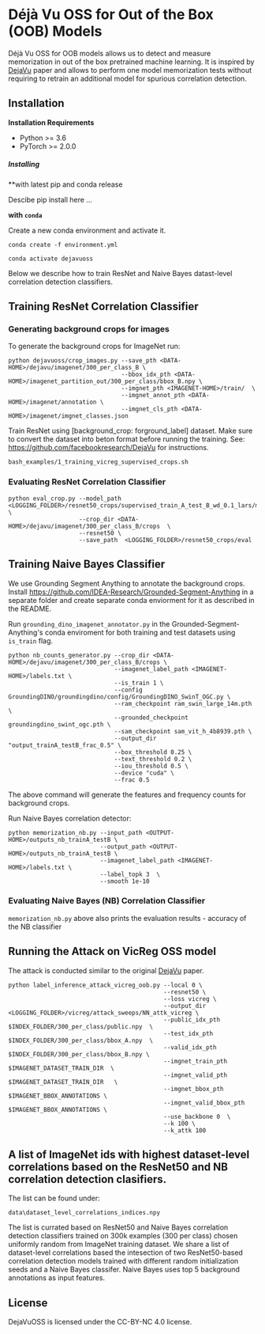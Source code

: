 # Déjà Vu OSS for Out of the Box (OOB) Models

Déjà Vu OSS for OOB models allows us to detect and measure memorization in out of the box pretrained machine learning.
It is inspired by [DejaVu](https://github.com/facebookresearch/DejaVu) paper and allows to perform one model memorization tests without requiring to retrain an additional model for spurious correlation detection.

## Installation

**Installation Requirements**
- Python >= 3.6
- PyTorch >= 2.0.0

##### Installing 

**with latest pip and conda release

Descibe pip install here ... 

**with `conda`**

Create a new conda environment and activate it.

```
conda create -f environment.yml

conda activate dejavuoss

```

Below we describe how to train ResNet and Naive Bayes datast-level correlation detection classifiers.

## Training ResNet Correlation Classifier
### Generating background crops for images
To generate the background crops for ImageNet run:
```
python dejavuoss/crop_images.py --save_pth <DATA-HOME>/dejavu/imagenet/300_per_class_B \
                                --bbox_idx_pth <DATA-HOME>/imagenet_partition_out/300_per_class/bbox_B.npy \
                                --imgnet_pth <IMAGENET-HOME>/train/  \
                                --imgnet_annot_pth <DATA-HOME>/imagenet/annotation \
                                --imgnet_cls_pth <DATA-HOME>/imagenet/imgnet_classes.json
```

Train ResNet using [background_crop: forground_label] dataset. Make sure to convert the dataset into beton format before running the training.
See: https://github.com/facebookresearch/DejaVu for instructions.
```
bash_examples/1_training_vicreg_supervised_crops.sh
```

### Evaluating ResNet Correlation Classifier

```
python eval_crop.py --model_path <LOGGING_FOLDER>/resnet50_crops/supervised_train_A_test_B_wd_0.1_lars/model_ep75.pth \
                    --crop_dir <DATA-HOME>/dejavu/imagenet/300_per_class_B/crops  \
                    --resnet50 \
                    --save_path  <LOGGING_FOLDER>/resnet50_crops/eval                          

```

## Training Naive Bayes Classifier
We use Grounding Segment Anything to annotate the background crops. Install https://github.com/IDEA-Research/Grounded-Segment-Anything in a separate folder and create separate conda enviorment for it as described in the README. 

Run `grounding_dino_imagenet_annotator.py` in the Grounded-Segment-Anything's conda enviroment for both training and test datasets using `is_train` flag.
```
python nb_counts_generator.py --crop_dir <DATA-HOME>/dejavu/imagenet/300_per_class_B/crops \
                              --imagenet_label_path <IMAGENET-HOME>/labels.txt \
                              --is_train 1 \
                              --config GroundingDINO/groundingdino/config/GroundingDINO_SwinT_OGC.py \
                              --ram_checkpoint ram_swin_large_14m.pth \
                              --grounded_checkpoint groundingdino_swint_ogc.pth \
                              --sam_checkpoint sam_vit_h_4b8939.pth \
                              --output_dir "output_trainA_testB_frac_0.5" \
                              --box_threshold 0.25 \
                              --text_threshold 0.2 \
                              --iou_threshold 0.5 \
                              --device "cuda" \
                              --frac 0.5

```
The above command will generate the features and frequency counts for background crops.

Run Naive Bayes correlation detector:

```
python memorization_nb.py --input_path <OUTPUT-HOME>/outputs_nb_trainA_testB \
					      --output_path <OUTPUT-HOME>/outputs_nb_trainA_testB \
  						  --imagenet_label_path <IMAGENET-HOME>/labels.txt \
						  --label_topk 3  \
 						  --smooth 1e-10 
```

### Evaluating Naive Bayes (NB) Correlation Classifier
`memorization_nb.py` above also prints the evaluation results - accuracy of the NB classifier


## Running the Attack on VicReg OSS model

The attack is conducted similar to the original [DejaVu](https://github.com/facebookresearch/DejaVu) paper.
```
python label_inference_attack_vicreg_oob.py --local 0 \
                                            --resnet50 \
                                            --loss vicreg \
                                            --output_dir <LOGGING_FOLDER>/vicreg/attack_sweeps/NN_attk_vicreg \
                                            --public_idx_pth $INDEX_FOLDER/300_per_class/public.npy  \
                                            --test_idx_pth $INDEX_FOLDER/300_per_class/bbox_A.npy  \
                                            --valid_idx_pth $INDEX_FOLDER/300_per_class/bbox_B.npy \
                                            --imgnet_train_pth $IMAGENET_DATASET_TRAIN_DIR  \
                                            --imgnet_valid_pth $IMAGENET_DATASET_TRAIN_DIR   \
                                            --imgnet_bbox_pth  $IMAGENET_BBOX_ANNOTATIONS \
                                            --imgnet_valid_bbox_pth  $IMAGENET_BBOX_ANNOTATIONS \
                                            --use_backbone 0  \
                                            --k 100 \
                                            --k_attk 100 
```
## A list of ImageNet ids with highest dataset-level correlations based on the ResNet50 and NB correlation detection clasifiers.
The list can be found under:
```
data\dataset_level_correlations_indices.npy
```
The list is currated based on ResNet50 and Naive Bayes correlation detection classifiers trained on 300k examples (300 per class) chosen uniformly random from ImageNet training dataset.
We share a list of dataset-level correlations based the intesection of two ResNet50-based correlation detection models trained with different random initialization seeds and a Naive Bayes classifer. Naive Bayes uses top 5 background annotations as input features.


## License

DejaVuOSS is licensed under the CC-BY-NC 4.0 license.